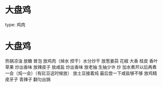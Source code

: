# 大盘鸡

type: 鸡肉

# 大盘鸡

热锅凉油
放糖 冒泡 放鸡肉（焯水 控干）水分炒干
放葱姜蒜 花椒 大香 桂皮 香叶 草果 炒出香味
放辣皮子 放咸盐 炒出香味
放老抽 生抽少许 炒
加水煮开以后再煮一会（炖一会）（有豇豆这时候放）
放土豆接着炖
最后尝一下咸盐够不够
放鸡精 皮牙子 青辣子 翻匀出锅